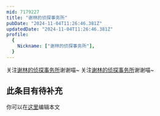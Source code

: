```yaml
---
mid: 7179227
title: "谢林的侦探事务所"
pubDate: "2024-11-04T11:26:46.381Z"
updatedDate: "2024-11-04T11:26:46.381Z"
profile:
  {
    Nickname: ["谢林的侦探事务所"],
  }
---
```


关注[谢林的侦探事务所](https://space.bilibili.com/7179227)谢谢喵~ 关注[谢林的侦探事务所](https://space.bilibili.com/7179227)谢谢喵~

## 此条目有待补充
你可以在[这里](https://github.com/Yuhanawa/VTuber.ICU/edit/master/src/content/v/谢林的侦探事务所/index.md)编辑本文
